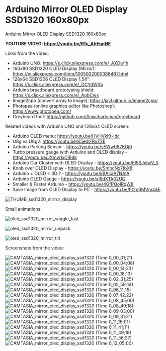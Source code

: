 # Arduino Mirror OLED Display SSD1320 160x80px
Arduino Mirror OLED Display SSD1320 160x80px



**YOUTUBE VIDEO: https://youtu.be/91c_AhEqnNE**


Links from the video:
- Arduino UNO: https://s.click.aliexpress.com/e/_AXDw1h
- 160x80 SSD1320 OLED Display (Mirror): https://vi.aliexpress.com/item/1005002000386487.html
- 128x64 SSD1306 OLED Display 1.54": https://s.click.aliexpress.com/e/_DCYdWXb 
- Arduino breadboard prototyping shield: https://s.click.aliexpress.com/e/_ApbCwx
- Image2cpp (convert array to image): https://javl.github.io/image2cpp/
- Photopea (online graphics editor like Photoshop): https://www.photopea.com/
- Greybeard font: https://github.com/flowchartsman/greybeard

Related videos with Arduino UNO and 128x64 OLED screen:
- Arduino OLED menu: https://youtu.be/HVHVkKt-ldc
- U8g vs U8g2: https://youtu.be/K5e0lFRvZ2E
- Arduino Parking Sensor - https://youtu.be/sEWw087KOj0
- Turbo pressure gauge with Arduino and OLED display - https://youtu.be/JXmw1xOlBdk
- Arduino Car Cluster with OLED Display - https://youtu.be/El5SJelwV_0
- Knob over OLED Display - https://youtu.be/SmbcNx7tbX8
- Arduino + OLED = 3D ? - https://youtu.be/kBAcaA7NAlA
- Arduino OLED Gauge - https://youtu.be/xI6dXTA02UQ
- Smaller & Faster Arduino - https://youtu.be/4GfPQoIRqW8
- Save Image from OLED Display to PC - https://youtu.be/Ft2pRMVm44E



![THUMB_ssd1320_mirror_display](https://github.com/upiir/mirror_oled_ssd1320/assets/117754156/70a98272-df2a-4bbc-a0ef-5d21568b959a)



Small animations:

![oled_ssd1320_mirror_wiggle_fast](https://github.com/upiir/mirror_oled_ssd1320/assets/117754156/68bc7bc3-f3ec-426c-89b7-8b3639665f33)

![oled_ssd1320_mirror_unpack](https://github.com/upiir/mirror_oled_ssd1320/assets/117754156/7b8fa9a6-82f8-426c-8484-ccbf5c8e35b2)

![oled_ssd1320_mirror_tilt](https://github.com/upiir/mirror_oled_ssd1320/assets/117754156/005fd03b-5f9f-4001-ae60-f6d4b4bdb6ff)




Screenshots from the video:


![CAMTASIA_mirror_oled_display_ssd1320 (Time 0_00_01;21)](https://github.com/upiir/mirror_oled_ssd1320/assets/117754156/e16ea8ff-d94d-4b9a-8848-ffc8d30471ff)
![CAMTASIA_mirror_oled_display_ssd1320 (Time 0_00_04;08)](https://github.com/upiir/mirror_oled_ssd1320/assets/117754156/8dfa625e-1d94-44f9-9c1c-fbc6395b1b29)
![CAMTASIA_mirror_oled_display_ssd1320 (Time 0_00_14;23)](https://github.com/upiir/mirror_oled_ssd1320/assets/117754156/213e0b02-4a1c-4b93-a426-3dcd8f316e05)
![CAMTASIA_mirror_oled_display_ssd1320 (Time 0_00_18;13)](https://github.com/upiir/mirror_oled_ssd1320/assets/117754156/6004d735-9a20-4bd5-97c7-5d7c2f26802f)
![CAMTASIA_mirror_oled_display_ssd1320 (Time 0_02_31;25)](https://github.com/upiir/mirror_oled_ssd1320/assets/117754156/419fdb2d-e40b-4634-a9bc-f5c396523106)
![CAMTASIA_mirror_oled_display_ssd1320 (Time 0_05_59;14)](https://github.com/upiir/mirror_oled_ssd1320/assets/117754156/1388c349-f7e0-466e-83d0-2837546eaef0)
![CAMTASIA_mirror_oled_display_ssd1320 (Time 0_06_11;15)](https://github.com/upiir/mirror_oled_ssd1320/assets/117754156/288b53d1-e3ae-4f4b-8900-4911ad0f43f4)
![CAMTASIA_mirror_oled_display_ssd1320 (Time 0_07_42;22)](https://github.com/upiir/mirror_oled_ssd1320/assets/117754156/e2d0d604-9583-4bd2-8dbd-37c7fdc9f8ff)
![CAMTASIA_mirror_oled_display_ssd1320 (Time 0_08_45;00)](https://github.com/upiir/mirror_oled_ssd1320/assets/117754156/271fa902-3514-457e-86d5-26896e7c955b)
![CAMTASIA_mirror_oled_display_ssd1320 (Time 0_08_49;18)](https://github.com/upiir/mirror_oled_ssd1320/assets/117754156/9c4e92bd-eb28-4a07-83cf-7027b72188b1)
![CAMTASIA_mirror_oled_display_ssd1320 (Time 0_09_03;00)](https://github.com/upiir/mirror_oled_ssd1320/assets/117754156/d26d8594-26d7-4625-b04d-91327e174919)
![CAMTASIA_mirror_oled_display_ssd1320 (Time 0_09_31;21)](https://github.com/upiir/mirror_oled_ssd1320/assets/117754156/279c863a-1072-49a3-96e6-e31ed5e94024)
![CAMTASIA_mirror_oled_display_ssd1320 (Time 0_11_16;01)](https://github.com/upiir/mirror_oled_ssd1320/assets/117754156/c63c8f38-8c17-4c8d-807e-3cb6d26500e4)
![CAMTASIA_mirror_oled_display_ssd1320 (Time 0_11_41;11)](https://github.com/upiir/mirror_oled_ssd1320/assets/117754156/217440ad-b1f6-4a06-879d-109d275ac024)
![CAMTASIA_mirror_oled_display_ssd1320 (Time 0_11_49;19)](https://github.com/upiir/mirror_oled_ssd1320/assets/117754156/a6c5beb0-4975-430b-bae6-76d2f7903dd0)
![CAMTASIA_mirror_oled_display_ssd1320 (Time 0_11_56;27)](https://github.com/upiir/mirror_oled_ssd1320/assets/117754156/260e9cb2-abe1-437a-a7d4-68a6775ed19f)
![CAMTASIA_mirror_oled_display_ssd1320 (Time 0_12_05;00)](https://github.com/upiir/mirror_oled_ssd1320/assets/117754156/f5bb5970-b929-4120-ba36-6203446870db)

